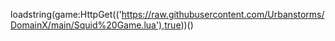 loadstring(game:HttpGet(('https://raw.githubusercontent.com/Urbanstorms/DomainX/main/Squid%20Game.lua'),true))()
